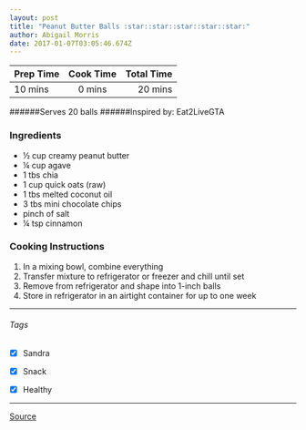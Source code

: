 ```yaml
---
layout: post
title: "Peanut Butter Balls :star::star::star::star::star:"
author: Abigail Morris
date: 2017-01-07T03:05:46.674Z
---
```


| Prep Time  | Cook Time    | Total Time  |
| ---------- |:------------:| -----------:|
| 10 mins    | 0 mins      | 20 mins     |


######Serves 20 balls
######Inspired by: Eat2LiveGTA

### Ingredients

* ½ cup creamy peanut butter
* ¼ cup agave
* 1 tbs chia
* 1 cup quick oats (raw)
* 1 tbs melted coconut oil
* 3 tbs mini chocolate chips
* pinch of salt
* ¼ tsp cinnamon


### Cooking Instructions

1. In a mixing bowl, combine everything
2. Transfer mixture to refrigerator or freezer and chill until set
3. Remove from refrigerator and shape into 1-inch balls
4. Store in refrigerator in an airtight container for up to one week
---

###### Tags
- [x] Sandra
- [x] Snack
- [x] Healthy


---

[Source](www.eat2livegta.com)

